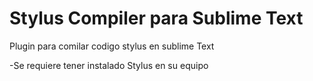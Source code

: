 Stylus Compiler para Sublime Text
=================================

Plugin para comilar codigo stylus en sublime Text

-Se requiere tener instalado Stylus en su equipo